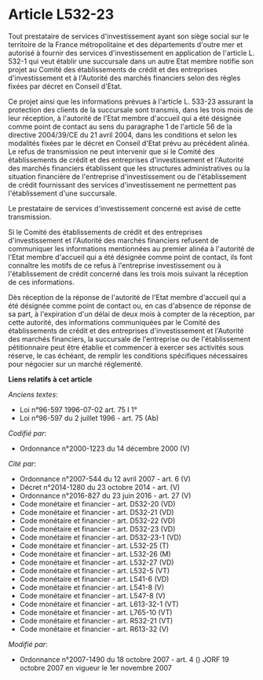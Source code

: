 # Article L532-23

Tout prestataire de services d'investissement ayant son siège social sur le territoire de la France métropolitaine et des
départements d'outre mer et autorisé à fournir des services d'investissement en application de l'article L. 532-1 qui veut
établir une succursale dans un autre Etat membre notifie son projet au Comité des établissements de crédit et des entreprises
d'investissement et à l'Autorité des marchés financiers selon des règles fixées par décret en Conseil d'Etat.

Ce projet ainsi que les informations prévues à l'article L. 533-23 assurant la protection des clients de la succursale sont
transmis, dans les trois mois de leur réception, à l'autorité de l'Etat membre d'accueil qui a été désignée comme point de
contact au sens du paragraphe 1 de l'article 56 de la directive 2004/39/CE du 21 avril 2004, dans les conditions et selon les
modalités fixées par le décret en Conseil d'Etat prévu au précédent alinéa. Le refus de transmission ne peut intervenir que
si le Comité des établissements de crédit et des entreprises d'investissement et l'Autorité des marchés financiers
établissent que les structures administratives ou la situation financière de l'entreprise d'investissement ou de
l'établissement de crédit fournissant des services d'investissement ne permettent pas l'établissement d'une succursale.

Le prestataire de services d'investissement concerné est avisé de cette transmission.

Si le Comité des établissements de crédit et des entreprises d'investissement et l'Autorité des marchés financiers refusent
de communiquer les informations mentionnées au premier alinéa à l'autorité de l'Etat membre d'accueil qui a été désignée
comme point de contact, ils font connaître les motifs de ce refus à l'entreprise investissement ou à l'établissement de
crédit concerné dans les trois mois suivant la réception de ces informations.

Dès réception de la réponse de l'autorité de l'Etat membre d'accueil qui a été désignée comme point de contact ou, en cas
d'absence de réponse de sa part, à l'expiration d'un délai de deux mois à compter de la réception, par cette autorité, des
informations communiquées par le Comité des établissements de crédit et des entreprises d'investissement et l'Autorité des
marchés financiers, la succursale de l'entreprise ou de l'établissement pétitionnaire peut être établie et commencer à
exercer ses activités sous réserve, le cas échéant, de remplir les conditions spécifiques nécessaires pour négocier sur un
marché réglementé.

**Liens relatifs à cet article**

_Anciens textes_:

  - Loi n°96-597 1996-07-02 art. 75 I 1°
  - Loi n°96-597 du 2 juillet 1996 - art. 75 (Ab)

_Codifié par_:

  - Ordonnance n°2000-1223 du 14 décembre 2000 (V)

_Cité par_:

  - Ordonnance n°2007-544 du 12 avril 2007 - art. 6 (V)
  - Décret n°2014-1280 du 23 octobre 2014 - art. (V)
  - Ordonnance n°2016-827 du 23 juin 2016 - art. 27 (V)
  - Code monétaire et financier - art. D532-20 (VD)
  - Code monétaire et financier - art. D532-21 (VD)
  - Code monétaire et financier - art. D532-22 (VD)
  - Code monétaire et financier - art. D532-23 (VD)
  - Code monétaire et financier - art. D532-23-1 (VD)
  - Code monétaire et financier - art. L532-25 (T)
  - Code monétaire et financier - art. L532-26 (M)
  - Code monétaire et financier - art. L532-27 (VD)
  - Code monétaire et financier - art. L532-5 (VT)
  - Code monétaire et financier - art. L541-6 (VD)
  - Code monétaire et financier - art. L541-8 (V)
  - Code monétaire et financier - art. L547-8 (V)
  - Code monétaire et financier - art. L613-32-1 (VT)
  - Code monétaire et financier - art. L765-10 (VT)
  - Code monétaire et financier - art. R532-21 (VT)
  - Code monétaire et financier - art. R613-32 (V)

_Modifié par_:

  - Ordonnance n°2007-1490 du 18 octobre 2007 - art. 4 () JORF 19 octobre 2007 en vigueur le 1er novembre 2007
